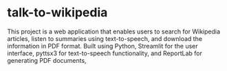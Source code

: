 # talk-to-wikipedia
This project is a web application that enables users to search for Wikipedia articles, listen to summaries using text-to-speech, and download the information in PDF format. Built using Python, Streamlit for the user interface, pyttsx3 for text-to-speech functionality, and ReportLab for generating PDF documents,
